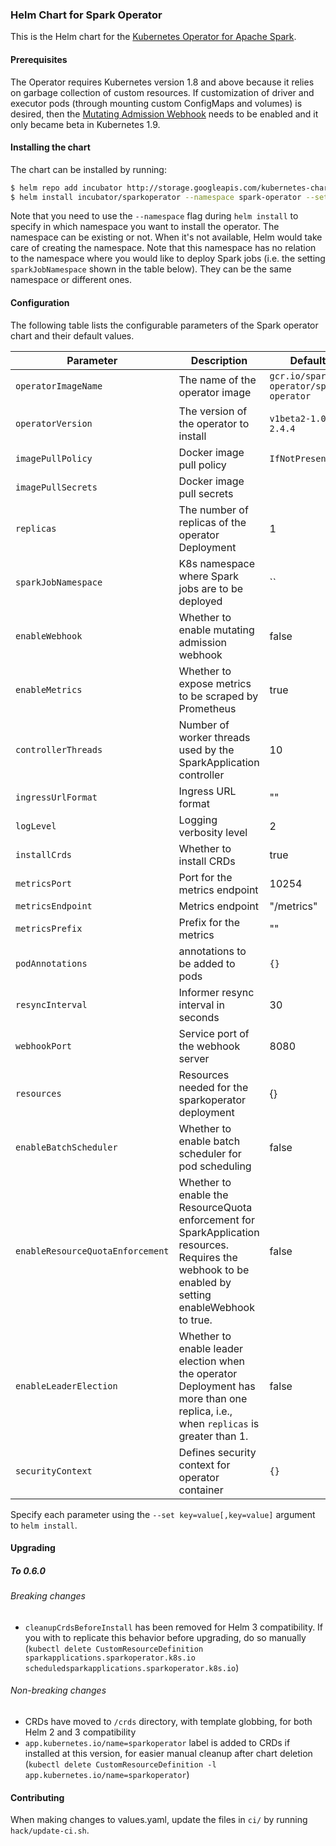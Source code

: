 ### Helm Chart for Spark Operator

This is the Helm chart for the [Kubernetes Operator for Apache Spark](https://github.com/GoogleCloudPlatform/spark-on-k8s-operator).

#### Prerequisites

The Operator requires Kubernetes version 1.8 and above because it relies on garbage collection of custom resources. If customization of driver and executor pods (through mounting custom ConfigMaps and volumes) is desired, then the [Mutating Admission Webhook](https://github.com/GoogleCloudPlatform/spark-on-k8s-operator/blob/master/docs/quick-start-guide.md#using-the-mutating-admission-webhook) needs to be enabled and it only became beta in Kubernetes 1.9.

#### Installing the chart

The chart can be installed by running:

```bash
$ helm repo add incubator http://storage.googleapis.com/kubernetes-charts-incubator
$ helm install incubator/sparkoperator --namespace spark-operator --set sparkJobNamespace=default
```

Note that you need to use the `--namespace` flag during `helm install` to specify in which namespace you want to install the operator. The namespace can be existing or not. When it's not available, Helm would take care of creating the namespace. Note that this namespace has no relation to the namespace where you would like to deploy Spark jobs (i.e. the setting `sparkJobNamespace` shown in the table below). They can be the same namespace or different ones.

#### Configuration

The following table lists the configurable parameters of the Spark operator chart and their default values.

| Parameter                 | Description                                                  | Default                                |
| ------------------------- | ------------------------------------------------------------ | -------------------------------------- |
| `operatorImageName`       | The name of the operator image                               | `gcr.io/spark-operator/spark-operator` |
| `operatorVersion`         | The version of the operator to install                       | `v1beta2-1.0.1-2.4.4`                |
| `imagePullPolicy`         | Docker image pull policy                                     | `IfNotPresent`                         |
| `imagePullSecrets`        | Docker image pull secrets                                    |                                        |
| `replicas`         | The number of replicas of the operator Deployment                                     | 1                         |
| `sparkJobNamespace`       | K8s namespace where Spark jobs are to be deployed            | ``                                     |
| `enableWebhook`           | Whether to enable mutating admission webhook                 | false                                  |
| `enableMetrics`           | Whether to expose metrics to be scraped by Prometheus        | true                                   |
| `controllerThreads`       | Number of worker threads used by the SparkApplication controller | 10                                 |
| `ingressUrlFormat`        | Ingress URL format                                           | ""                                     |
| `logLevel`                | Logging verbosity level                                      | 2                                      |
| `installCrds`             | Whether to install CRDs                                      | true                                   |
| `metricsPort`             | Port for the metrics endpoint                                | 10254                                  |
| `metricsEndpoint`         | Metrics endpoint                                             | "/metrics"                             |
| `metricsPrefix`           | Prefix for the metrics                                       | ""                                     |
| `podAnnotations`          | annotations to be added to pods                              | `{}`                                   |
| `resyncInterval`          | Informer resync interval in seconds                          | 30                                     |
| `webhookPort`             | Service port of the webhook server                           | 8080                                   |
| `resources`               | Resources needed for the sparkoperator deployment            | {}                                     |
| `enableBatchScheduler`    | Whether to enable batch scheduler for pod scheduling         | false                                  |
| `enableResourceQuotaEnforcement`    | Whether to enable the ResourceQuota enforcement for SparkApplication resources. Requires the webhook to be enabled by setting enableWebhook to true.         | false                                  |
| `enableLeaderElection`    | Whether to enable leader election when the operator Deployment has more than one replica, i.e., when `replicas` is greater than 1.         | false                                  |
| `securityContext`         | Defines security context for operator container               | `{}`

Specify each parameter using the `--set key=value[,key=value]` argument to `helm install`.

#### Upgrading

##### To 0.6.0

###### Breaking changes

- `cleanupCrdsBeforeInstall` has been removed for Helm 3 compatibility. If you with to replicate this behavior before upgrading, do so manually (`kubectl delete CustomResourceDefinition sparkapplications.sparkoperator.k8s.io scheduledsparkapplications.sparkoperator.k8s.io`)

###### Non-breaking changes

- CRDs have moved to `/crds` directory, with template globbing, for both Helm 2 and 3 compatibility
- `app.kubernetes.io/name=sparkoperator` label is added to CRDs if installed at this version, for easier manual cleanup after chart deletion (`kubectl delete CustomResourceDefinition -l app.kubernetes.io/name=sparkoperator`)

#### Contributing

When making changes to values.yaml, update the files in `ci/` by running `hack/update-ci.sh`.
